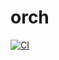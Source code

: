 # orch

[![CI](https://github.com/wilhg/orch/actions/workflows/ci.yml/badge.svg?branch=main)](https://github.com/wilhg/orch/actions/workflows/ci.yml)

